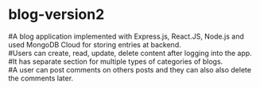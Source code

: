 # blog-version2   
#A blog application implemented with Express.js, React.JS, Node.js and used MongoDB Cloud for storing entries at backend.  
#Users can create, read, update, delete content after logging into the app.   
#It has separate section for multiple types of categories of blogs.   
#A user can post comments on others posts and they can also also delete the comments later.   
